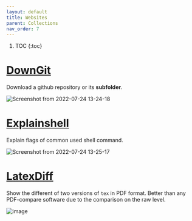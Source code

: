 ```yaml
---
layout: default
title: Websites
parent: Collections
nav_order: 7
---
```

1. TOC
{:toc}

# [DownGit](https://downgit.github.io/#/home)
Download a github repository or its **subfolder**.

![Screenshot from 2022-07-24 13-24-18](https://user-images.githubusercontent.com/42603768/180633504-15b3323a-6165-4688-8882-5cfeea515829.png)

# [Explainshell](https://explainshell.com/)
Explain flags of common used shell command.

![Screenshot from 2022-07-24 13-25-17](https://user-images.githubusercontent.com/42603768/180633533-1495705c-c459-46f6-9b93-fe02c25e2c3d.png)

# [LatexDiff](https://3142.nl/latex-diff/)
Show the different of two versions of `tex` in PDF format. Better than any PDF-compare software due to the comparison on the raw level.

![image](https://user-images.githubusercontent.com/42603768/231727141-a18783af-3a02-4e34-95b4-1eadf53809e8.png)
